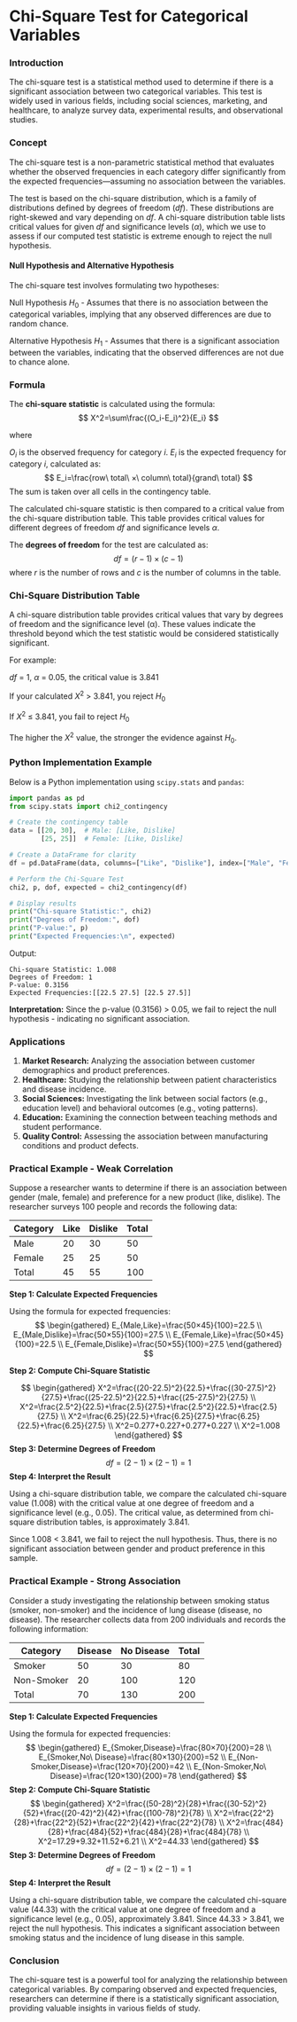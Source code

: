 # Chi-Square Test for Categorical Variables

### Introduction

The chi-square test is a statistical method used to determine if there is a significant association between two categorical variables. This test is widely used in various fields, including social sciences, marketing, and healthcare, to analyze survey data, experimental results, and observational studies.

### Concept

The chi-square test is a non-parametric statistical method that evaluates whether the observed frequencies in each category differ significantly from the expected frequencies—assuming no association between the variables.

The test is based on the chi-square distribution, which is a family of distributions defined by degrees of freedom ($df$). These distributions are right-skewed and vary depending on $df$. A chi-square distribution table lists critical values for given $df$ and significance levels ($α$), which we use to assess if our computed test statistic is extreme enough to reject the null hypothesis.

#### Null Hypothesis and Alternative Hypothesis

The chi-square test involves formulating two hypotheses:

Null Hypothesis $H_0$ - Assumes that there is no association between the categorical variables, implying that any observed differences are due to random chance.

Alternative Hypothesis $H_1$ - Assumes that there is a significant association between the variables, indicating that the observed differences are not due to chance alone.



### Formula

The **chi-square statistic** is calculated using the formula:
$$
X^2=\sum\frac{(O_i-E_i)^2}{E_i}
$$

where

$O_i$ is the observed frequency for category $i$.
$E_i$ is the expected frequency for category $i$, calculated as:
$$
E_i=\frac{row\ total\ ×\ column\ total}{grand\ total}
$$
The sum is taken over all cells in the contingency table.

The calculated chi-square statistic is then compared to a critical value from the chi-square distribution table. This table provides critical values for different degrees of freedom $df$ and significance levels $α$.

The **degrees of freedom** for the test are calculated as:
$$
df=(r−1)×(c−1)
$$
where $r$ is the number of rows and $c$ is the number of columns in the table.



### Chi-Square Distribution Table

A chi-square distribution table provides critical values that vary by degrees of freedom and the significance level (α). These values indicate the threshold beyond which the test statistic would be considered statistically significant.

For example:

$df$ = 1, $α$ = 0.05, the critical value is 3.841

If your calculated $X^2$ > 3.841, you reject $H_0$

If $X^2$ ≤ 3.841, you fail to reject $H_0$

The higher the $X^2$ value, the stronger the evidence against $H_0$.



### Python Implementation Example

Below is a Python implementation using `scipy.stats` and `pandas`:

```python
import pandas as pd
from scipy.stats import chi2_contingency

# Create the contingency table
data = [[20, 30],  # Male: [Like, Dislike]
        [25, 25]]  # Female: [Like, Dislike]

# Create a DataFrame for clarity
df = pd.DataFrame(data, columns=["Like", "Dislike"], index=["Male", "Female"])

# Perform the Chi-Square Test
chi2, p, dof, expected = chi2_contingency(df)

# Display results
print("Chi-square Statistic:", chi2)
print("Degrees of Freedom:", dof)
print("P-value:", p)
print("Expected Frequencies:\n", expected)
```

Output:

```text
Chi-square Statistic: 1.008
Degrees of Freedom: 1
P-value: 0.3156
Expected Frequencies:[[22.5 27.5] [22.5 27.5]]
```

**Interpretation:** Since the p-value (0.3156) > 0.05, we fail to reject the null hypothesis - indicating no significant association.



### Applications

1. **Market Research:** Analyzing the association between customer demographics and product preferences.
2. **Healthcare:** Studying the relationship between patient characteristics and disease incidence.
3. **Social Sciences:** Investigating the link between social factors (e.g., education level) and behavioral outcomes (e.g., voting patterns).
4. **Education:** Examining the connection between teaching methods and student performance.
5. **Quality Control:** Assessing the association between manufacturing conditions and product defects.



### Practical Example - Weak Correlation

Suppose a researcher wants to determine if there is an association between gender (male, female) and preference for a new product (like, dislike). The researcher surveys 100 people and records the following data:

| Category | Like | Dislike | Total |
|----------|------|---------|-------|
| Male     | 20   | 30      | 50    |
| Female   | 25   | 25      | 50    |
| Total    | 45   | 55      | 100   |

**Step 1: Calculate Expected Frequencies**

Using the formula for expected frequencies:
$$
\begin{gathered}
E_{Male,Like}=\frac{50×45}{100}=22.5 \\
E_{Male,Dislike}=\frac{50×55}{100}=27.5 \\
E_{Female,Like}=\frac{50×45}{100}=22.5 \\
E_{Female,Dislike}=\frac{50×55}{100}=27.5
\end{gathered}
$$

**Step 2: Compute Chi-Square Statistic**

$$
\begin{gathered}
X^2=\frac{(20-22.5)^2}{22.5}+\frac{(30-27.5)^2}{27.5}+\frac{(25-22.5)^2}{22.5}+\frac{(25-27.5)^2}{27.5} \\
X^2=\frac{2.5^2}{22.5}+\frac{2.5}{27.5}+\frac{2.5^2}{22.5}+\frac{2.5}{27.5} \\
X^2=\frac{6.25}{22.5}+\frac{6.25}{27.5}+\frac{6.25}{22.5}+\frac{6.25}{27.5} \\
X^2=0.277+0.227+0.277+0.227 \\
X^2=1.008 
\end{gathered}
$$
**Step 3: Determine Degrees of Freedom**
$$
df=(2-1)×(2-1)=1
$$
**Step 4: Interpret the Result**

Using a chi-square distribution table, we compare the calculated chi-square value (1.008) with the critical value at one degree of freedom and a significance level (e.g., 0.05). The critical value, as determined from chi-square distribution tables, is approximately 3.841.

Since 1.008 < 3.841, we fail to reject the null hypothesis. Thus, there is no significant association between gender and product preference in this sample.



### Practical Example - Strong Association

Consider a study investigating the relationship between smoking status (smoker, non-smoker) and the incidence of lung disease (disease, no disease). The researcher collects data from 200 individuals and records the following information:

| Category   | Disease | No Disease | Total |
|------------|---------|------------|-------|
| Smoker     | 50      | 30         | 80    |
| Non-Smoker | 20      | 100        | 120   |
| Total      | 70      | 130        | 200   |

**Step 1: Calculate Expected Frequencies**

Using the formula for expected frequencies:
$$
\begin{gathered}
E_{Smoker,Disease}=\frac{80×70}{200}=28 \\
E_{Smoker,No\ Disease}=\frac{80×130}{200}=52 \\
E_{Non-Smoker,Disease}=\frac{120×70}{200}=42 \\
E_{Non-Smoker,No\ Disease}=\frac{120×130}{200}=78
\end{gathered}
$$
**Step 2: Compute Chi-Square Statistic**
$$
\begin{gathered}
X^2=\frac{(50-28)^2}{28}+\frac{(30-52)^2}{52}+\frac{(20-42)^2}{42}+\frac{(100-78)^2}{78} \\
X^2=\frac{22^2}{28}+\frac{22^2}{52}+\frac{22^2}{42}+\frac{22^2}{78} \\
X^2=\frac{484}{28}+\frac{484}{52}+\frac{484}{28}+\frac{484}{78} \\
X^2=17.29+9.32+11.52+6.21 \\
X^2=44.33
\end{gathered}
$$
**Step 3: Determine Degrees of Freedom**
$$
df=(2-1)×(2-1)=1
$$
**Step 4: Interpret the Result**

Using a chi-square distribution table, we compare the calculated chi-square value (44.33) with the critical value at one degree of freedom and a significance level (e.g., 0.05), approximately 3.841. Since 44.33 > 3.841, we reject the null hypothesis. This indicates a significant association between smoking status and the incidence of lung disease in this sample.



### Conclusion

The chi-square test is a powerful tool for analyzing the relationship between categorical variables. By comparing observed and expected frequencies, researchers can determine if there is a statistically significant association, providing valuable insights in various fields of study.